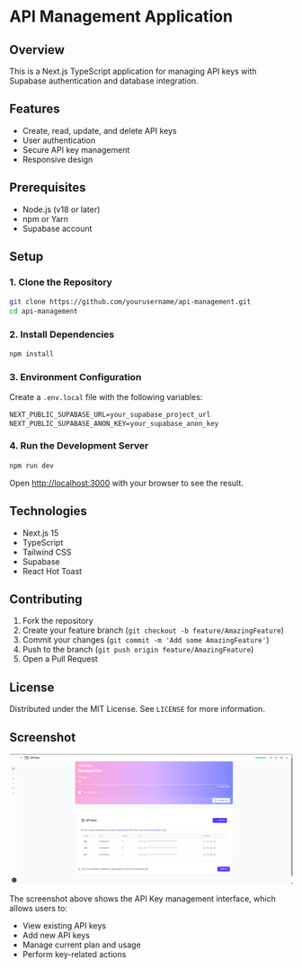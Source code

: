 # API Management Application

## Overview
This is a Next.js TypeScript application for managing API keys with Supabase authentication and database integration.

## Features
- Create, read, update, and delete API keys
- User authentication
- Secure API key management
- Responsive design

## Prerequisites
- Node.js (v18 or later)
- npm or Yarn
- Supabase account

## Setup

### 1. Clone the Repository
```bash
git clone https://github.com/yourusername/api-management.git
cd api-management
```

### 2. Install Dependencies
```bash
npm install
```

### 3. Environment Configuration
Create a `.env.local` file with the following variables:
```
NEXT_PUBLIC_SUPABASE_URL=your_supabase_project_url
NEXT_PUBLIC_SUPABASE_ANON_KEY=your_supabase_anon_key
```

### 4. Run the Development Server
```bash
npm run dev
```

Open [http://localhost:3000](http://localhost:3000) with your browser to see the result.

## Technologies
- Next.js 15
- TypeScript
- Tailwind CSS
- Supabase
- React Hot Toast

## Contributing
1. Fork the repository
2. Create your feature branch (`git checkout -b feature/AmazingFeature`)
3. Commit your changes (`git commit -m 'Add some AmazingFeature'`)
4. Push to the branch (`git push origin feature/AmazingFeature`)
5. Open a Pull Request

## License
Distributed under the MIT License. See `LICENSE` for more information.

## Screenshot

![API Key Management Interface](/docs/images/api-key-screenshot.png)

The screenshot above shows the API Key management interface, which allows users to:
- View existing API keys
- Add new API keys
- Manage current plan and usage
- Perform key-related actions
